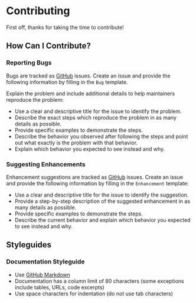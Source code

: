 # Contributing

First off, thanks for taking the time to contribute!

## How Can I Contribute?

### Reporting Bugs

Bugs are tracked as [GitHub](https://github.com/AFRL-RY/data-unicorn-2008/issues) issues. Create an issue and provide 
the following information by filling in the `Bug` template.

Explain the problem and include additional details to help maintainers 
reproduce the problem:
- Use a clear and descriptive title for the issue to identify the problem.
- Describe the exact steps which reproduce the problem in as many details as 
  possible.
- Provide specific examples to demonstrate the steps. 
- Describe the behavior you observed after following the steps and point out 
  what exactly is the problem with that behavior.
- Explain which behavior you expected to see instead and why.

### Suggesting Enhancements

Enhancement suggestions are tracked as [GitHub](https://github.com/AFRL-RY/data-unicorn-2008/issues) issues. Create an 
issue and provide the following information by filling in the `Enhancement`
template:

- Use a clear and descriptive title for the issue to identify the suggestion.
- Provide a step-by-step description of the suggested enhancement in as many 
  details as possible.
- Provide specific examples to demonstrate the steps.
- Describe the current behavior and explain which behavior you expected to see 
  instead and why.

## Styleguides

### Documentation Styleguide

- Use [GitHub Markdown](https://help.github.com/en/categories/writing-on-github)
- Documentation has a column limit of 80 characters (some exceptions include 
  tables, URLs, code excerpts)
- Use space characters for indentation (do not use tab characters)
